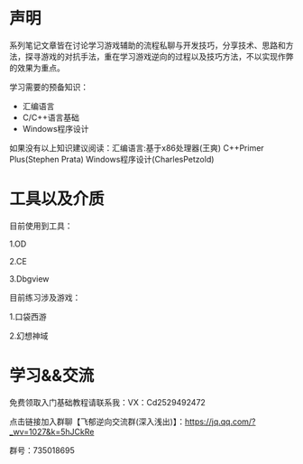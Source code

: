 声明
===
系列笔记文章皆在讨论学习游戏辅助的流程私聊与开发技巧，分享技术、思路和方法，探寻游戏的对抗手法，重在学习游戏逆向的过程以及技巧方法，不以实现作弊的效果为重点。

学习需要的预备知识：
  * 汇编语言
  * C/C++语言基础
  * Windows程序设计
 
如果没有以上知识建议阅读：汇编语言:基于x86处理器(王爽)  C++Primer Plus(Stephen Prata)  Windows程序设计(CharlesPetzold)

工具以及介质
===

目前使用到工具：

  1.OD

  2.CE

  3.Dbgview


目前练习涉及游戏：

  1.口袋西游

  2.幻想神域

  
学习&&交流
===
免费领取入门基础教程请联系我：VX：Cd2529492472

点击链接加入群聊【飞郁逆向交流群(深入浅出)】：https://jq.qq.com/?_wv=1027&k=5hJCkRe

群号：735018695
